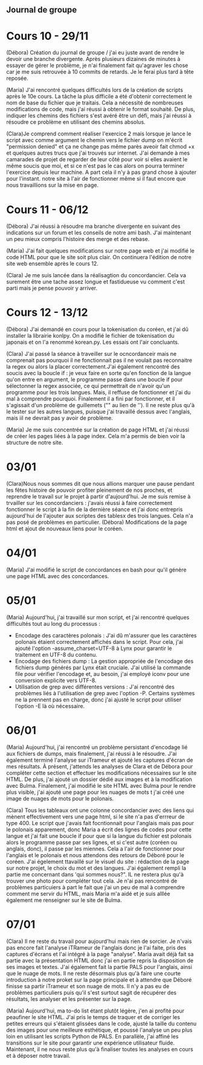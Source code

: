 ## Journal de groupe
# Cours 10 - 29/11
(Débora) Création du journal de groupe / j'ai eu juste avant de rendre le devoir une branche divergente. Après
plusieurs dizaines de minutes à essayer de gérer le problème, je n'ai finalement fait qu'agraver les chose car
je me suis retrouvée à 10 commits de retards. Je le ferai plus tard à tête reposée. 

(Maria) J'ai rencontré quelques difficultés lors de la création de scripts après le 10e cours. La tâche la plus 
difficile a été d'obtenir correctement le nom de base du fichier que je traitais. Cela a nécessité de nombreuses
modifications de code, mais j'ai réussi à obtenir le format souhaité. De plus, indiquer les chemins des fichiers 
s'est avéré être un défi, mais j'ai réussi à résoudre ce problème en utilisant des chemins absolus.

(Clara)Je comprend comment réaliser l'exercice 2 mais lorsque je lance le script avec comme argument le chemin vers le
fichier dump on m'écrit "permission denied" et ça ne change pas même parès aveoir fait chmod +x et quelques autres
trucs que j'ai trouvés sur internet. J'ai demande à mes camarades de projet de regarder de leur côté pour voir si
elles avaient le même soucis que moi, et si ce n'est pas le cas alors on pourra terminer l'exercice depuis leur
machine. A part cela il n'y à pas grand chose à ajouter pour l'instant. notre site à l'air de fonctionner même si il
faut encore que nous travaillions sur la mise en page.

# Cours 11 - 06/12
(Débora) J'ai réussi à résoudre ma branche divergente en suivant des indications sur un forum et les conseils de
notre ami bash. J'ai maintenant un peu mieux compris l'histoire des merge et des rebase.

(Maria) J'ai fait quelques modifications sur notre page web et j'ai modifié le code HTML pour que le site soit plus clair. On continuera l'édition de notre site web ensemble après le cours 12. 

(Clara) Je me suis lancée dans la réalisagtion du concordancier. Cela va surement être une tache assez longue et 
fastidueuse vu comment c'est parti mais je pense pouvoir y arriver.

# Cours 12 - 13/12
(Débora) J'ai demandé en cours pour la tokenisation du coréen, et j'ai dû installer la librairie konlpy. On a
modifié le fichier de tokenisation du japonais et on l'a renommé korean.py. Les essais ont l'air concluants.

(Clara) J'ai passé la séance à traveiller sur le ocncordanceir mais ne comprenait pas pourquoi il ne fonctionnait pas 
il ne voulait pas reconnaitre la regex ou alors la placer correctement.J'ai également rencontré des soucis avec la 
boucle if : je veux faire en sorte qu'en fonction de la langue qu'on entre en argument, le programme passe dans une 
boucle if pour sélectonner la regex associée, ce qui permettrait de n'avoir qu'un programme pour les trois langues. 
Mais, il reffuse de fonctionner et j'ai du mal à comprendre pourquoi. Finalement il a fini par fonctionner, et il 
s'agissait d'un problème de guillemets ("" au lien de ''). Il ne reste plus qu'à le tester sur les autres langues, 
puisque j'ai travaillé dessus avec l'anglais, mais iil ne devrait pas y avoir de problème.

(Maria) Je me suis concentrée sur la création de page HTML et j'ai réussi de créer les pages liées à la page index. 
Cela m'a permis de bien voir la structure de notre site.

# 03/01
(Clara)Nous nous sommes dit que nous allions marquer une pause pendant les fêtes histoire de pouvoir profiter 
pleinement de nos proches, et reprendre le travail sur le projet à partir d'aujourd'hui. Je me suis remise à trvailler 
sur les concordanciers : j'avais réussi à faire correctement fonctionner le script à la fin de la dernière séance et 
j'ai donc entrepris aujourd'hui de l'ajouter aux scriptes des tablesx des trois langues. Cela n'a pas posé de 
problèmes en particulier. 
(Débora) Modifications de la page html et ajout de nouveaux liens pour le coréen.

# 04/01
(Maria) J'ai modifié le script de concordances en bash pour qu'il génère une page HTML avec des concordances.

# 05/01
(Maria) Aujourd'hui, j'ai travaillé sur mon script, et j'ai rencontré quelques difficultés tout au long du processus :
- Encodage des caractères polonais :
J'ai dû m'assurer que les caractères polonais étaient correctement affichés dans le script. Pour cela, j'ai ajouté l'option -assume_charset=UTF-8 à Lynx pour garantir le traitement en UTF-8 du contenu.
- Encodage des fichiers dump :
La gestion appropriée de l'encodage des fichiers dump générés par Lynx était cruciale. J'ai utilisé la commande file pour vérifier l'encodage et, au besoin, j'ai employé iconv pour une conversion explicite vers UTF-8.
- Utilisation de grep avec différentes versions :
J'ai rencontré des problèmes liés à l'utilisation de grep avec l'option -P. Certains systèmes ne la prennent pas en charge, donc j'ai ajusté le script pour utiliser l'option -E là où nécessaire.

# 06/01
(Maria) Aujourd'hui, j'ai rencontré un problème persistant d'encodage lié aux fichiers de dumps, mais finalement, j'ai réussi à le résoudre. J'ai également terminé l'analyse sur iTrameur et ajouté les captures d'écran de mes résultats. À présent, j'attends les analyses de Clara et de Débora pour compléter cette section et effectuer les modifications nécessaires sur le site HTML. De plus, j'ai ajouté un dossier dédié aux images et à la modification avec Bulma. Finalement, j'ai modifié le site HTML avec Bulma pour le rendre plus visible, j'ai ajouté une page pour les nuages de mots t j'ai créé une image de nuages de mots pour le polonais.

(Clara) Tous les tableaux ont une colonne concordancier avec des liens qui mènent effectivement vers une page html, si 
le site n'a pas d'errreur de type 400. Le script que j'avais fait focntionnait pour l'anglais mais pas pour le 
polonais apparement, donc Maria a écrit des lignes de codes pour cette langue et j'ai fait une boucle if pour que si 
la langue du fichier est polonais alors le programme passe par ses lignes, et si c'est autre (coréen ou anglais, 
donc), il passe par les miennes. Cela a l'air de fonctionner pour l'anglais et le polonais et nous attendons des 
retours de Déboré pour le coréen. J'ai égelement ttavaillé sur le visuel du site : rédaction de la page sur notre 
projet, le choix du mot et des langues. J'ai également rempli la partie me concernant dans 'qui sommes nous?". IL ne 
restera plus qu'à trouver une photo pour compléter tout cela. Je n'ai pas rencontré de problèmes particuiers à part le 
fait que j'ai un peu de mal à comprendre comment me servir du HTML, mais Maria m'a aidé et je suis alllée également me 
renseigner sur le site de Bulma.

# 07/01

(Clara) Il ne reste du travail pour aujourd'hui mais rien de sorcier. Je n'vais pas encore fait l'analyse iTRameur de l'anglais donc je l'ai faite, pris des captures d'écrans et l'ai intégré à la page "analyse". Maria avait déjà fait sa partie avec la présentation HTML donc j'ai en partie repris la disposition de ses images et textes. J'ai également fait la partie PALS pour l'anglais, ainsi que le nuage de mots.
Il ne reste désormais plus qu'à faire une courte introduction à notre proket sur la page principale et à attendre que Déboré finisse sa partir iTrameur et son nuage de mots. Il n'y a pas eu de problèmes particuliers puis qu'il s'est surtout sagit de récupérer des résultats, les analyser et les présenter sur la page.

(Maria) Aujourd'hui, ma to-do list étant plutôt légère, j'en ai profité pour peaufiner le site HTML. J'ai pris le temps de traquer et de corriger les petites erreurs qui s'étaient glissées dans le code, ajusté la taille du contenu des images pour une meilleure esthétique, et poussé l'analyse un peu plus loin en utilisant les scripts Python de PALS. En parallèle, j'ai affiné les transitions sur le site pour garantir une expérience utilisateur fluide.
Maintenant, il ne nous reste plus qu'à finaliser toutes les analyses en cours et à déposer notre travail.
